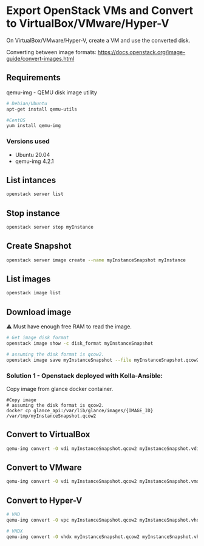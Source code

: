 # Export OpenStack VMs and Convert to VirtualBox/VMware/Hyper-V

On VirtualBox/VMware/Hyper-V, create a VM and use the converted disk.

Converting between image formats: https://docs.openstack.org/image-guide/convert-images.html

## Requirements
qemu-img - QEMU disk image utility
```bash
# Debian/Ubuntu
apt-get install qemu-utils

#CentOS
yum install qemu-img
```
### Versions used 
- Ubuntu 20.04  
- qemu-img 4.2.1  


## List intances
```bash
openstack server list
```

## Stop instance
```bash
openstack server stop myInstance
```

## Create Snapshot
```bash
openstack server image create --name myInstanceSnapshot myInstance
```

## List images
```bash
openstack image list
```

## Download image
:warning: Must have enough free RAM to read the image.
```bash
# Get image disk format
openstack image show -c disk_format myInstanceSnapshot

# assuming the disk format is qcow2.
openstack image save myInstanceSnapshot --file myInstanceSnapshot.qcow2
```

### Solution 1 - Openstack deployed with Kolla-Ansible:
Copy image from glance docker container.
```
#Copy image
# assuming the disk format is qcow2.
docker cp glance_api:/var/lib/glance/images/{IMAGE_ID} /var/tmp/myInstanceSnapshot.qcow2
```

## Convert to VirtualBox
```bash
qemu-img convert -O vdi myInstanceSnapshot.qcow2 myInstanceSnapshot.vdi
```

## Convert to VMware
```bash
qemu-img convert -O vdi myInstanceSnapshot.qcow2 myInstanceSnapshot.vmdk
```

## Convert to Hyper-V
```bash
# VHD
qemu-img convert -O vpc myInstanceSnapshot.qcow2 myInstanceSnapshot.vhd

# VHDX
qemu-img convert -O vhdx myInstanceSnapshot.qcow2 myInstanceSnapshot.vhdx
```

